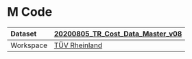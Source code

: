 



# M Code

|Dataset|[20200805_TR_Cost_Data_Master_v08](./../20200805_TR_Cost_Data_Master_v08.md)|
| :--- | :--- |
|Workspace|[TÜV Rheinland](../../Workspaces/TÜV-Rheinland.md)|

